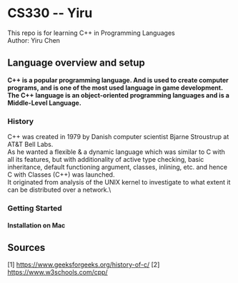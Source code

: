 # CS330 -- Yiru
This repo is for learning C++ in Programming Languages\
Author: Yiru Chen

## Language overview and setup
**C++ is a popular programming language. And is used to create computer programs, and is one of the most used language in game development.\
The C++ language is an object-oriented programming languages and is a Middle-Level Language.**

### History
C++ was created in 1979 by Danish computer scientist Bjarne Stroustrup at AT&T Bell Labs.\
As he wanted a flexible & a dynamic language which was similar to C with all its features, but with additionality of active type checking, basic inheritance, default functioning argument, classes, inlining, etc. and hence C with Classes (C++) was launched.\
It originated from analysis of the UNIX kernel to investigate to what extent it can be distributed over a network.\

### Getting Started
#### Installation on Mac








## Sources
[1] https://www.geeksforgeeks.org/history-of-c/
[2] https://www.w3schools.com/cpp/



